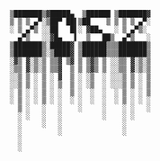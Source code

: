 
     ▒███████▒▓█████▄  ▒██████ ▒███████▓
     ▒ ▒ ▒ ▄▀░▒██▀ ██▌▒██    ▒ ▒ ▒ ▒ ▄▀░
     ░ ▒ ▄▀▒ ░░██   █▌░ ▓██▄   ░ ▒ ▄▀▒░ 
       ▄▀▒   ░░▓█▄   ▌  ▒   ██▒  ▄▀▒   ░
     ▒███████▒░█████▓ ▒██████▒▒▒███████▒
     ▒███████▒░▒████▓ ▒██████▒▒▒███████▒
     ░▓▒ ▓░▒░▒ ▒▒▓ ▒▓ ▒ ▒▓▒ ▒ ░░▒▒ ▓░▒░▒
     ░▒▒ ▓░▒░▒ ▒▒▓  ▒ ▒ ▒▓▒ ▒ ░░▒▒ ▓░▒░▒
     ░░▒ ▒ ░ ▒ ░ ▓  ▒ ░ ░▒  ░ ░░░▒ ▒ ░ ▒
     ░░▒ ▒ ░ ▒ ░ ▒  ▒ ░ ░▒  ░ ░░░▒ ▒ ░ ▒
     ░ ▒ ░ ░ ▒ ░ ░  ▒ ░  ░  ░  ░ ▒ ░ ░ ▒
     ░ ▒ ░ ░ ▒ ░ ░  ░ ░  ░  ░  ░ ▒ ░ ░ ░
       ▒ ░   ░   ░    ░     ░    ░ ░   ░
       ░ ░   ░   ░          ░    ░ ░    
       ░     ░   ░               ░      
       ░         ░               ░
       ░
       ░
